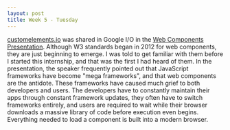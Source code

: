 ```yaml
---
layout: post
title: Week 5 - Tuesday
---
```

[customelements.io](https://customelements.io) was shared in Google I/O in the [Web Components Presentation](https://www.youtube.com/watch?v=fFF2Yup2dMM). Although W3 standards began in 2012 for web components, they are just beginning to emerge. I was told to get familiar with them before I started this internship, and that was the first I had heard of them. In the presentation, the speaker frequently pointed out that JavaScript frameworks have become "mega frameworks", and that web components are the antidote. These frameworks have caused much grief to both developers and users. The developers have to constantly maintain their apps through constant framework updates, they often have to switch frameworks entirely, and users are required to wait while their browser downloads a massive library of code before execution even begins. Everything needed to load a component is built into a modern browser.
